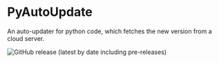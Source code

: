 <h1>PyAutoUpdate</h1>
<p>An auto-updater for python code, which fetches the new version from a cloud server.</p>
<img align="center" alt="GitHub release (latest by date including pre-releases)" src="https://img.shields.io/github/v/release/DD2476/PyAutoUpdate?include_prereleases">
